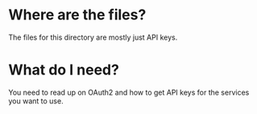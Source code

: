 # Where are the files?
The files for this directory are mostly just API keys. 

# What do I need?
You need to read up on OAuth2 and how to get API keys for the services you want to use.          